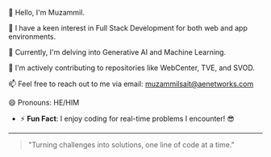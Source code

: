 
👋 Hello, I'm Muzammil.

👀 I have a keen interest in Full Stack Development for both web and app environments.

🌱 Currently, I'm delving into Generative AI and Machine Learning.

💞️ I'm actively contributing to repositories like WebCenter, TVE, and SVOD.

📫 Feel free to reach out to me via email: muzammilsait@aenetworks.com

😄 Pronouns: HE/HIM

- ⚡ **Fun Fact**: I enjoy coding for real-time problems I encounter! 😎
---

> "Turning challenges into solutions, one line of code at a time."

<!---
muzammilsait/muzammilsait is a ✨ special ✨ repository because its `README.md` (this file) appears on your GitHub profile.
You can click the Preview link to take a look at your changes.
--->
